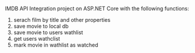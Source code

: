 IMDB API Integration project on ASP.NET Core with the following functions:

1) serach film by title and other properties 
2) save movie to local db
3) save movie to users wathlist 
4) get users wathclist 
5) mark movie in wathlist as watched 


